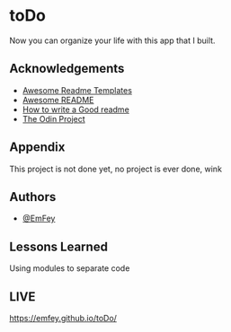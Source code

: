 # toDo
Now you can organize your life with this app that I built.


## Acknowledgements

 - [Awesome Readme Templates](https://awesomeopensource.com/project/elangosundar/awesome-README-templates)
 - [Awesome README](https://github.com/matiassingers/awesome-readme)
 - [How to write a Good readme](https://bulldogjob.com/news/449-how-to-write-a-good-readme-for-your-github-project)
 - [The Odin Project](https://www.theodinproject.com/)

## Appendix

This project is not done yet, no project is ever done, wink


## Authors

- [@EmFey](https://github.com/EmFey)


## Lessons Learned

Using modules to separate code

## LIVE
https://emfey.github.io/toDo/
